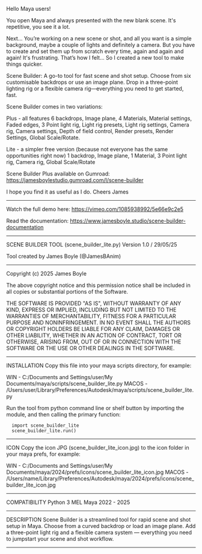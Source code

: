Hello Maya users!

You open Maya and always presented with the new blank scene. It's repetitive, you see it a lot.

Next... You’re working on a new scene or shot, and all you want is a simple background, maybe a couple of lights and definitely a camera. But you have to create and set them up from scratch every time, again and again and again! It's frustrating. That’s how I felt… So I created a new tool to make things quicker.

Scene Builder: A go-to tool for fast scene and shot setup. Choose from six customisable backdrops or use an image plane. Drop in a three-point lighting rig or a flexible camera rig—everything you need to get started, fast.

Scene Builder comes in two variations:

Plus - all features
6 backdrops, Image plane, 4 Materials, Material settings, Faded edges, 3 Point light rig, Light rig presets, Light rig settings, Camera rig, Camera settings, Depth of field control, Render presets, Render Settings, Global Scale/Rotate.

Lite - a simpler free version (because not everyone has the same opportunities right now)
1 backdrop, Image plane, 1 Material, 3 Point light rig, Camera rig, Global Scale/Rotate

Scene Builder Plus available on Gumroad:
https://jamesboylestudio.gumroad.com/l/scene-builder

I hope you find it as useful as I do.
Cheers
James

----------------------------------------------
Watch the full demo here:
https://vimeo.com/1085938992/5e66e9c2e5

Read the documentation:
https://www.jamesboyle.studio/scene-builder-documentation

- - - - - - - - - - - - - - - - - - - - - - - - - - - - - - - - - - - - - - - - - - - -

SCENE BUILDER TOOL (scene_builder_lite.py)
Version 1.0 / 29/05/25

Tool created by James Boyle (@JamesBAnim)

- - - - - - - - - - - - - - - - - - - - - - - - - - - - - - - - - - - - - - - - - - - -

Copyright (c) 2025 James Boyle

The above copyright notice and this permission notice shall be included in all
copies or substantial portions of the Software.

THE SOFTWARE IS PROVIDED "AS IS", WITHOUT WARRANTY OF ANY KIND, EXPRESS OR
IMPLIED, INCLUDING BUT NOT LIMITED TO THE WARRANTIES OF MERCHANTABILITY,
FITNESS FOR A PARTICULAR PURPOSE AND NONINFRINGEMENT. IN NO EVENT SHALL THE
AUTHORS OR COPYRIGHT HOLDERS BE LIABLE FOR ANY CLAIM, DAMAGES OR OTHER
LIABILITY, WHETHER IN AN ACTION OF CONTRACT, TORT OR OTHERWISE, ARISING FROM,
OUT OF OR IN CONNECTION WITH THE SOFTWARE OR THE USE OR OTHER DEALINGS IN THE
SOFTWARE.

- - - - - - - - - - - - - - - - - - - - - - - - - - - - - - - - - - - - - - - - - - - -

INSTALLATION
Copy this file into your maya scripts directory, for example:

WIN - C:/Documents and Settings/user/My Documents/maya/scripts/scene_builder_lite.py
MACOS - /Users/user/Library/Preferences/Autodesk/maya/scripts/scene_builder_lite.py

Run the tool from python command line or shelf button by 
importing the module, and then calling the primary function:

      import scene_builder_lite
      scene_builder_lite.run()

- - - - - - - - - - - - - - - - - - - - - - - - - - - - - - - - - - - - - - - - - - - -

ICON
Copy the icon JPG (scene_builder_lite_icon.jpg) to the icon folder in your maya prefs, for example:

WIN - C:/Documents and Settings/user/My Documents/maya/2024/prefs/icons/scene_builder_lite_icon.jpg
MACOS - /Users/name/Library/Preferences/Autodesk/maya/2024/prefs/icons/scene_builder_lite_icon.jpg

- - - - - - - - - - - - - - - - - - - - - - - - - - - - - - - - - - - - - - - - - - - -

COMPATIBILITY
Python 3
MEL
Maya 2022 - 2025

- - - - - - - - - - - - - - - - - - - - - - - - - - - - - - - - - - - - - - - - - - - -

DESCRIPTION
Scene Builder is a streamlined tool for rapid scene and shot setup in Maya. Choose from 
a curved backdrop or load an image plane. Add a three-point light rig and a flexible camera system — 
everything you need to jumpstart your scene and shot workflow.

- - - - - - - - - - - - - - - - - - - - - - - - - - - - - - - - - - - - - - - - - - - -
